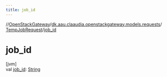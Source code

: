 ```yaml
---
title: job_id
---
```

//[OpenStackGateway](../../../index.html)/[dk.aau.claaudia.openstackgateway.models.requests](../index.html)/[TempJobRequest](index.html)/[job_id](job_id.html)



# job_id



[jvm]\
val [job_id](job_id.html): [String](https://kotlinlang.org/api/latest/jvm/stdlib/kotlin/-string/index.html)




